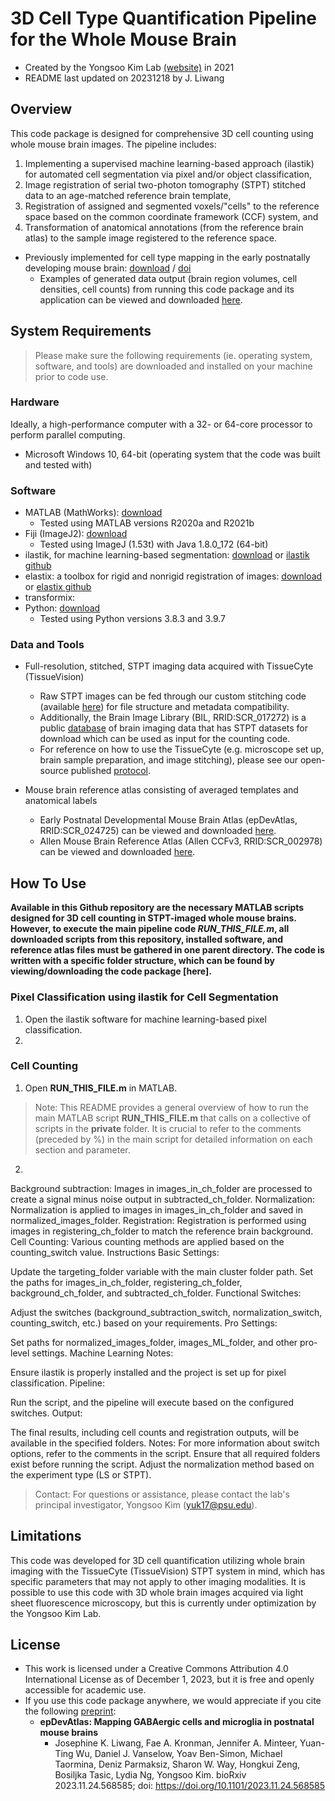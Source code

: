 # 3D Cell Type Quantification Pipeline for the Whole Mouse Brain 
- Created by the Yongsoo Kim Lab [(website)](https://kimlab.io/) in 2021
- README last updated on 20231218 by J. Liwang

## Overview
This code package is designed for comprehensive 3D cell counting using whole mouse brain images. The pipeline includes:
1. Implementing a supervised machine learning-based approach (ilastik) for automated cell segmentation via pixel and/or object classification,
2. Image registration of serial two-photon tomography (STPT) stitched data to an age-matched reference brain template,
3. Registration of assigned and segmented voxels/"cells" to the reference space based on the common coordinate framework (CCF) system, and
4. Transformation of anatomical annotations (from the reference brain atlas) to the sample image registered to the reference space.

- Previously implemented for cell type mapping in the early postnatally developing mouse brain: [download](https://www.biorxiv.org/content/10.1101/2023.11.24.568585v1.full.pdf) / [doi](https://www.biorxiv.org/content/10.1101/2023.11.24.568585v1) 
  - Examples of generated data output (brain region volumes, cell densities, cell counts) from running this code package and its application can be viewed and downloaded [here](https://kimlab.io/brain-map/epDevAtlas/).

## System Requirements
> Please make sure the following requirements (ie. operating system, software, and tools) are downloaded and installed on your machine prior to code use.

### Hardware
Ideally, a high-performance computer with a 32- or 64-core processor to perform parallel computing.
- Microsoft Windows 10, 64-bit (operating system that the code was built and tested with) 

### Software
- MATLAB (MathWorks): [download](https://www.mathworks.com/products/matlab.html?s_tid=hp_products_matlab)
  - Tested using MATLAB versions R2020a and R2021b
- Fiji (ImageJ2): [download](https://imagej.net/software/fiji/)
  - Tested using ImageJ (1.53t) with Java 1.8.0_172 (64-bit)
- ilastik, for machine learning-based segmentation: [download](https://www.ilastik.org/documentation/basics/installation) or [ilastik github](https://github.com/ilastik/ilastik)
- elastix: a toolbox for rigid and nonrigid registration of images: [download](https://elastix.lumc.nl/download.php) or [elastix github](https://github.com/SuperElastix/elastix)
- transformix: 
- Python: [download](https://www.python.org/downloads/)
  - Tested using Python versions 3.8.3 and 3.9.7
 
### Data and Tools
- Full-resolution, stitched, STPT imaging data acquired with TissueCyte (TissueVision)
  - Raw STPT images can be fed through our custom stitching code (available [here](https://github.com/yongsookimlab/TracibleTissueCyteStitching)) for file structure and metadata compatibility.
  - Additionally, the Brain Image Library (BIL, RRID:SCR_017272) is a public [database](https://www.brainimagelibrary.org/index.html) of brain imaging data that has STPT datasets for download which can be used as input for the counting code.
  -  For reference on how to use the TissueCyte (e.g. microscope set up, brain sample preparation, and image stitching), please see our open-source published [protocol](https://star-protocols.cell.com/protocols/2373).
    
- Mouse brain reference atlas consisting of averaged templates and anatomical labels
  - Early Postnatal Developmental Mouse Brain Atlas (epDevAtlas, RRID:SCR_024725) can be viewed and downloaded [here](https://kimlab.io/brain-map/epDevAtlas/).
  - Allen Mouse Brain Reference Atlas (Allen CCFv3, RRID:SCR_002978) can be viewed and downloaded [here](https://mouse.brain-map.org/static/atlas).

## How To Use

**Available in this Github repository are the necessary MATLAB scripts designed for 3D cell counting in STPT-imaged whole mouse brains. However, to execute the main pipeline code ***RUN_THIS_FILE.m***, all downloaded scripts from this repository, installed software, and reference atlas files must be gathered in one parent directory. The code is written with a specific folder structure, which can be found by viewing/downloading the code package [here].**

### Pixel Classification using ilastik for Cell Segmentation
1. Open the ilastik software for machine learning-based pixel classification.
2. 

### Cell Counting
1. Open **RUN_THIS_FILE.m** in MATLAB.
> Note: This README provides a general overview of how to run the main MATLAB script **RUN_THIS_FILE.m** that calls on a collective of scripts in the **private** folder. It is crucial to refer to the comments (preceded by %) in the main script for detailed information on each section and parameter.

2. 
Background subtraction: Images in images_in_ch_folder are processed to create a signal minus noise output in subtracted_ch_folder.
Normalization: Normalization is applied to images in images_in_ch_folder and saved in normalized_images_folder.
Registration: Registration is performed using images in registering_ch_folder to match the reference brain background.
Cell Counting: Various counting methods are applied based on the counting_switch value.
Instructions
Basic Settings:

Update the targeting_folder variable with the main cluster folder path.
Set the paths for images_in_ch_folder, registering_ch_folder, background_ch_folder, and subtracted_ch_folder.
Functional Switches:

Adjust the switches (background_subtraction_switch, normalization_switch, counting_switch, etc.) based on your requirements.
Pro Settings:

Set paths for normalized_images_folder, images_ML_folder, and other pro-level settings.
Machine Learning Notes:

Ensure ilastik is properly installed and the project is set up for pixel classification.
Pipeline:

Run the script, and the pipeline will execute based on the configured switches.
Output:

The final results, including cell counts and registration outputs, will be available in the specified folders.
Notes:
For more information about switch options, refer to the comments in the script.
Ensure that all required folders exist before running the script.
Adjust the normalization method based on the experiment type (LS or STPT).

> Contact: For questions or assistance, please contact the lab's principal investigator, Yongsoo Kim (yuk17@psu.edu).





## Limitations
This code was developed for 3D cell quantification utilizing whole brain imaging with the TissueCyte (TissueVision) STPT system in mind, which has specific parameters that may not apply to other imaging modalities. It is possible to use this code with 3D whole brain images acquired via light sheet fluorescence microscopy, but this is currently under optimization by the Yongsoo Kim Lab.


## License
- This work is licensed under a Creative Commons Attribution 4.0 International License as of December 1, 2023, but it is free and openly accessible for academic use.
- If you use this code package anywhere, we would appreciate if you cite the following [preprint](https://www.biorxiv.org/content/10.1101/2023.11.24.568585v1):
  - **epDevAtlas: Mapping GABAergic cells and microglia in postnatal mouse brains**
    - Josephine K. Liwang, Fae A. Kronman, Jennifer A. Minteer, Yuan-Ting Wu, Daniel J. Vanselow, Yoav Ben-Simon, Michael Taormina, Deniz Parmaksiz, Sharon W. Way, Hongkui Zeng, Bosiljka Tasic, Lydia Ng, Yongsoo Kim. bioRxiv 2023.11.24.568585; doi: https://doi.org/10.1101/2023.11.24.568585
